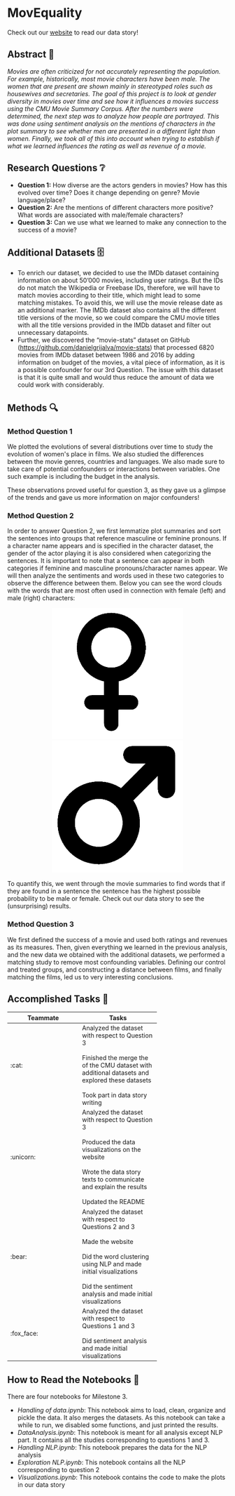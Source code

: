 # MovEquality

Check out our [website](https://pierreancey.github.io/) to read our data story!

## Abstract :memo:
_Movies are often criticized for not accurately representing the population. For example, historically, most movie characters have been male. The women that are present are shown mainly in stereotyped roles such as housewives and secretaries. The goal of this project is to look at gender diversity in movies over time and see how it influences a movies success using the CMU Movie Summary Corpus. After the numbers were determined, the next step was to analyze how people are portrayed. This was done using sentiment analysis on the mentions of characters in the plot summary to see whether men are presented in a different light than women. Finally, we took all of this into account when trying to establish if what we learned influences the rating as well as revenue of a movie._

## Research Questions :grey_question:
- **Question 1:** How diverse are the actors genders in movies? How has this evolved over time? Does it change depending on genre? Movie language/place?
- **Question 2:** Are the mentions of different characters more positive? What words are associated with male/female characters?
- **Question 3:** Can we use what we learned to make any connection to the success of a movie?

## Additional Datasets :file_cabinet:
- To enrich our dataset, we decided to use the IMDb dataset containing information on about 50’000 movies, including user ratings. But the IDs do not match the Wikipedia or Freebase IDs, therefore, we will have to match movies according to their title, which might lead to some matching mistakes. To avoid this, we will use the movie release date as an additional marker. The IMDb dataset also contains all the different title versions of the movie, so we could compare the CMU movie titles with all the title versions provided in the IMDb dataset and filter out unnecessary datapoints. 
- Further, we discovered the “movie-stats” dataset on GitHub (https://github.com/danielgrijalva/movie-stats) that processed 6820 movies from IMDb dataset between 1986 and 2016 by adding information on budget of the movies, a vital piece of information, as it is a possible confounder for our 3rd Question. The issue with this dataset is that it is quite small and would thus reduce the amount of data we could work with considerably.

## Methods :mag:
### Method Question 1
We plotted the evolutions of several distributions over time to study the evolution of women's place in films. We also studied the differences between the movie genres, countries and languages. We also made sure to take care of potential confounders or interactions between variables. One such example is including the budget in the analysis.

These observations proved useful for question 3, as they gave us a glimpse of the trends and gave us more information on major confounders!

### Method Question 2
In order to answer Question 2, we first lemmatize plot summaries and sort the sentences into groups that reference masculine or feminine pronouns. If a character name appears and is specified in the character dataset, the gender of the actor playing it is also considered when categorizing the sentences. It is important to note that a sentence can appear in both categories if feminine and masculine pronouns/character names appear. We will then analyze the sentiments and words used in these two categories to observe the difference between them.
Below you can see the word clouds with the words that are most often used in connection with female (left) and male (right) characters:

<p align="center">
  <img src="./Images/female.png" alt="most used words to decribe females" width="300"/>
  <img src="./Images/male.png" alt="most used words to decribe males" width="300"/>
</p>

To quantify this, we went through the movie summaries to find words that if they are found in a sentence the sentence has the highest possible probability to be male or female. Check out our data story to see the (unsurprising) results.

### Method Question 3
We first defined the success of a movie and used both ratings and revenues as its measures. Then, given everything we learned in the previous analysis, and the new data we obtained with the additional datasets, we performed a matching study to remove most confounding variables. Defining our control and treated groups, and constructing a distance between films, and finally matching the films, led us to very interesting conclusions. 

## Accomplished Tasks :raised_hands:

<table class="tg" style="undefined;table-layout: fixed; width: 342px">
<colgroup>
<col style="width: 164px">
<col style="width: 178px">
</colgroup>
<thead>
  <tr>
    <th class="tg-0lax">Teammate</th>
    <th class="tg-0lax">Tasks</th>
  </tr>
</thead>
<tbody>
  <tr>
    <td class="tg-0lax">:cat:</td>
    <td class="tg-0lax">Analyzed the dataset with respect to Question 3<br><br>Finished the merge the of the CMU dataset with additional datasets and explored these datasets<br><br>Took part in data story writing</td>
  </tr>
  <tr>
    <td class="tg-0lax">:unicorn:</td>
    <td class="tg-0lax">Analyzed the dataset with respect to Question 3<br><br>Produced the data visualizations on the website<br><br>Wrote the data story texts to communicate and explain the results<br><br>Updated the README</td>
  </tr>
  <tr>
    <td class="tg-0lax">:bear:</td>
    <td class="tg-0lax">Analyzed the dataset with respect to Questions 2 and 3<br><br>Made the website<br><br>Did the word clustering using NLP and made initial visualizations<br><br>Did the sentiment analysis and made initial visualizations</td>
  </tr>
  <tr>
    <td class="tg-0lax">:fox_face:</td>
    <td class="tg-0lax">Analyzed the dataset with respect to Questions 1 and 3<br><br> Did sentiment analysis and made initial visualizations</td>
  </tr>
</tbody>
</table>


## How to Read the Notebooks :file_folder:
There are four notebooks for Milestone 3.
- _Handling of data.ipynb_: This notebook aims to load, clean, organize and pickle the data. It also merges the datasets. As this notebook can take a while to run, we disabled some functions, and just printed the results.
- _DataAnalysis.ipynb_: This notebook is meant for all analysis except NLP part. It contains all the studies corresponding to questions 1 and 3.
- _Handling NLP.ipynb_: This notebook prepares the data for the NLP analysis
- _Exploration NLP.ipynb_: This notebook contains all the NLP corresponding to question 2
- _Visualizations.ipynb_: This notebook contains the code to make the plots in our data story

